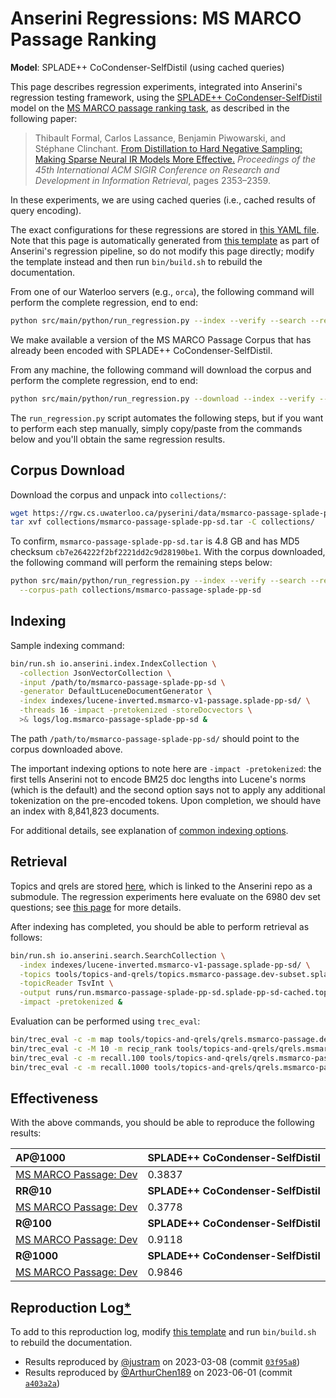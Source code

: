 # Anserini Regressions: MS MARCO Passage Ranking

**Model**: SPLADE++ CoCondenser-SelfDistil (using cached queries)

This page describes regression experiments, integrated into Anserini's regression testing framework, using the [SPLADE++ CoCondenser-SelfDistil](https://huggingface.co/naver/splade-cocondenser-selfdistil) model on the [MS MARCO passage ranking task](https://github.com/microsoft/MSMARCO-Passage-Ranking), as described in the following paper:

> Thibault Formal, Carlos Lassance, Benjamin Piwowarski, and Stéphane Clinchant. [From Distillation to Hard Negative Sampling: Making Sparse Neural IR Models More Effective.](https://dl.acm.org/doi/10.1145/3477495.3531857) _Proceedings of the 45th International ACM SIGIR Conference on Research and Development in Information Retrieval_, pages 2353–2359.

In these experiments, we are using cached queries (i.e., cached results of query encoding).

The exact configurations for these regressions are stored in [this YAML file](../../src/main/resources/regression/msmarco-v1-passage.splade-pp-sd.cached.yaml).
Note that this page is automatically generated from [this template](../../src/main/resources/docgen/templates/msmarco-v1-passage.splade-pp-sd.cached.template) as part of Anserini's regression pipeline, so do not modify this page directly; modify the template instead and then run `bin/build.sh` to rebuild the documentation.

From one of our Waterloo servers (e.g., `orca`), the following command will perform the complete regression, end to end:

```bash
python src/main/python/run_regression.py --index --verify --search --regression msmarco-v1-passage.splade-pp-sd.cached
```

We make available a version of the MS MARCO Passage Corpus that has already been encoded with SPLADE++ CoCondenser-SelfDistil.

From any machine, the following command will download the corpus and perform the complete regression, end to end:

```bash
python src/main/python/run_regression.py --download --index --verify --search --regression msmarco-v1-passage.splade-pp-sd.cached
```

The `run_regression.py` script automates the following steps, but if you want to perform each step manually, simply copy/paste from the commands below and you'll obtain the same regression results.

## Corpus Download

Download the corpus and unpack into `collections/`:

```bash
wget https://rgw.cs.uwaterloo.ca/pyserini/data/msmarco-passage-splade-pp-sd.tar -P collections/
tar xvf collections/msmarco-passage-splade-pp-sd.tar -C collections/
```

To confirm, `msmarco-passage-splade-pp-sd.tar` is 4.8 GB and has MD5 checksum `cb7e264222f2bf2221dd2c9d28190be1`.
With the corpus downloaded, the following command will perform the remaining steps below:

```bash
python src/main/python/run_regression.py --index --verify --search --regression msmarco-v1-passage.splade-pp-sd.cached \
  --corpus-path collections/msmarco-passage-splade-pp-sd
```

## Indexing

Sample indexing command:

```bash
bin/run.sh io.anserini.index.IndexCollection \
  -collection JsonVectorCollection \
  -input /path/to/msmarco-passage-splade-pp-sd \
  -generator DefaultLuceneDocumentGenerator \
  -index indexes/lucene-inverted.msmarco-v1-passage.splade-pp-sd/ \
  -threads 16 -impact -pretokenized -storeDocvectors \
  >& logs/log.msmarco-passage-splade-pp-sd &
```

The path `/path/to/msmarco-passage-splade-pp-sd/` should point to the corpus downloaded above.

The important indexing options to note here are `-impact -pretokenized`: the first tells Anserini not to encode BM25 doc lengths into Lucene's norms (which is the default) and the second option says not to apply any additional tokenization on the pre-encoded tokens.
Upon completion, we should have an index with 8,841,823 documents.

For additional details, see explanation of [common indexing options](../../docs/common-indexing-options.md).

## Retrieval

Topics and qrels are stored [here](https://github.com/castorini/anserini-tools/tree/master/topics-and-qrels), which is linked to the Anserini repo as a submodule.
The regression experiments here evaluate on the 6980 dev set questions; see [this page](../../docs/experiments-msmarco-passage.md) for more details.

After indexing has completed, you should be able to perform retrieval as follows:

```bash
bin/run.sh io.anserini.search.SearchCollection \
  -index indexes/lucene-inverted.msmarco-v1-passage.splade-pp-sd/ \
  -topics tools/topics-and-qrels/topics.msmarco-passage.dev-subset.splade-pp-sd.tsv.gz \
  -topicReader TsvInt \
  -output runs/run.msmarco-passage-splade-pp-sd.splade-pp-sd-cached.topics.msmarco-passage.dev-subset.splade-pp-sd.txt \
  -impact -pretokenized &
```

Evaluation can be performed using `trec_eval`:

```bash
bin/trec_eval -c -m map tools/topics-and-qrels/qrels.msmarco-passage.dev-subset.txt runs/run.msmarco-passage-splade-pp-sd.splade-pp-sd-cached.topics.msmarco-passage.dev-subset.splade-pp-sd.txt
bin/trec_eval -c -M 10 -m recip_rank tools/topics-and-qrels/qrels.msmarco-passage.dev-subset.txt runs/run.msmarco-passage-splade-pp-sd.splade-pp-sd-cached.topics.msmarco-passage.dev-subset.splade-pp-sd.txt
bin/trec_eval -c -m recall.100 tools/topics-and-qrels/qrels.msmarco-passage.dev-subset.txt runs/run.msmarco-passage-splade-pp-sd.splade-pp-sd-cached.topics.msmarco-passage.dev-subset.splade-pp-sd.txt
bin/trec_eval -c -m recall.1000 tools/topics-and-qrels/qrels.msmarco-passage.dev-subset.txt runs/run.msmarco-passage-splade-pp-sd.splade-pp-sd-cached.topics.msmarco-passage.dev-subset.splade-pp-sd.txt
```

## Effectiveness

With the above commands, you should be able to reproduce the following results:

| **AP@1000**                                                                                                  | **SPLADE++ CoCondenser-SelfDistil**|
|:-------------------------------------------------------------------------------------------------------------|-----------|
| [MS MARCO Passage: Dev](https://github.com/microsoft/MSMARCO-Passage-Ranking)                                | 0.3837    |
| **RR@10**                                                                                                    | **SPLADE++ CoCondenser-SelfDistil**|
| [MS MARCO Passage: Dev](https://github.com/microsoft/MSMARCO-Passage-Ranking)                                | 0.3778    |
| **R@100**                                                                                                    | **SPLADE++ CoCondenser-SelfDistil**|
| [MS MARCO Passage: Dev](https://github.com/microsoft/MSMARCO-Passage-Ranking)                                | 0.9118    |
| **R@1000**                                                                                                   | **SPLADE++ CoCondenser-SelfDistil**|
| [MS MARCO Passage: Dev](https://github.com/microsoft/MSMARCO-Passage-Ranking)                                | 0.9846    |

## Reproduction Log[*](../../docs/reproducibility.md)

To add to this reproduction log, modify [this template](../../src/main/resources/docgen/templates/msmarco-v1-passage.splade-pp-sd.cached.template) and run `bin/build.sh` to rebuild the documentation.

+ Results reproduced by [@justram](https://github.com/justram) on 2023-03-08 (commit [`03f95a8`](https://github.com/castorini/anserini/commit/03f95a8e1ae09ab09efe046bfcbd3a4cdda691b4))
+ Results reproduced by [@ArthurChen189](https://github.com/ArthurChen189) on 2023-06-01 (commit [`a403a2a`](https://github.com/castorini/anserini/commit/a403a2a44af9322c7a2dbdb5240180a62398ab06))
